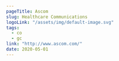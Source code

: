 ```yaml
---
pageTitle: Ascom
slug: Healthcare Communications
logoLink: "/assets/img/default-image.svg"
tags:
  - co
  - gc
link: "http://www.ascom.com/"
date: 2020-05-01
---
```

